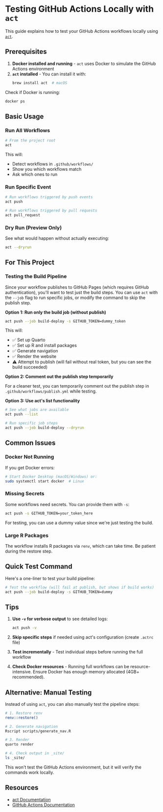 # Testing GitHub Actions Locally with `act`

This guide explains how to test your GitHub Actions workflows locally using [`act`](https://github.com/nektos/act).

## Prerequisites

1. **Docker installed and running** - `act` uses Docker to simulate the GitHub Actions environment
2. **`act` installed** - You can install it with:
   ```bash
   brew install act  # macOS
   ```

Check if Docker is running:
```bash
docker ps
```

## Basic Usage

### Run All Workflows

```bash
# From the project root
act
```

This will:
- Detect workflows in `.github/workflows/`
- Show you which workflows match
- Ask which ones to run

### Run Specific Event

```bash
# Run workflows triggered by push events
act push

# Run workflows triggered by pull requests
act pull_request
```

### Dry Run (Preview Only)

See what would happen without actually executing:

```bash
act --dryrun
```

## For This Project

### Testing the Build Pipeline

Since your workflow publishes to GitHub Pages (which requires GitHub authentication), you'll want to test just the build steps. You can use `act` with the `--job` flag to run specific jobs, or modify the command to skip the publish step.

**Option 1: Run only the build job (without publish)**

```bash
act push --job build-deploy -s GITHUB_TOKEN=dummy_token
```

This will:
- ✅ Set up Quarto
- ✅ Set up R and install packages
- ✅ Generate navigation
- ✅ Render the website
- ⚠️ Attempt to publish (will fail without real token, but you can see the build succeeded)

**Option 2: Comment out the publish step temporarily**

For a cleaner test, you can temporarily comment out the publish step in `.github/workflows/publish.yml` while testing.

**Option 3: Use act's list functionality**

```bash
# See what jobs are available
act push --list

# Run specific job steps
act push --job build-deploy --dryrun
```

## Common Issues

### Docker Not Running

If you get Docker errors:
```bash
# Start Docker Desktop (macOS/Windows) or:
sudo systemctl start docker  # Linux
```

### Missing Secrets

Some workflows need secrets. You can provide them with `-s`:

```bash
act push -s GITHUB_TOKEN=your_token_here
```

For testing, you can use a dummy value since we're just testing the build.

### Large R Packages

The workflow installs R packages via `renv`, which can take time. Be patient during the restore step.

## Quick Test Command

Here's a one-liner to test your build pipeline:

```bash
# Test the workflow (will fail at publish, but shows if build works)
act push --job build-deploy -s GITHUB_TOKEN=dummy
```

## Tips

1. **Use `-v` for verbose output** to see detailed logs:
   ```bash
   act push -v
   ```

2. **Skip specific steps** if needed using act's configuration (create `.actrc` file)

3. **Test incrementally** - Test individual steps before running the full workflow

4. **Check Docker resources** - Running full workflows can be resource-intensive. Ensure Docker has enough memory allocated (4GB+ recommended).

## Alternative: Manual Testing

Instead of using `act`, you can also manually test the pipeline steps:

```bash
# 1. Restore renv
renv::restore()

# 2. Generate navigation
Rscript scripts/generate_nav.R

# 3. Render
quarto render

# 4. Check output in _site/
ls _site/
```

This won't test the GitHub Actions environment, but it will verify the commands work locally.

## Resources

- [act Documentation](https://github.com/nektos/act)
- [GitHub Actions Documentation](https://docs.github.com/en/actions)

